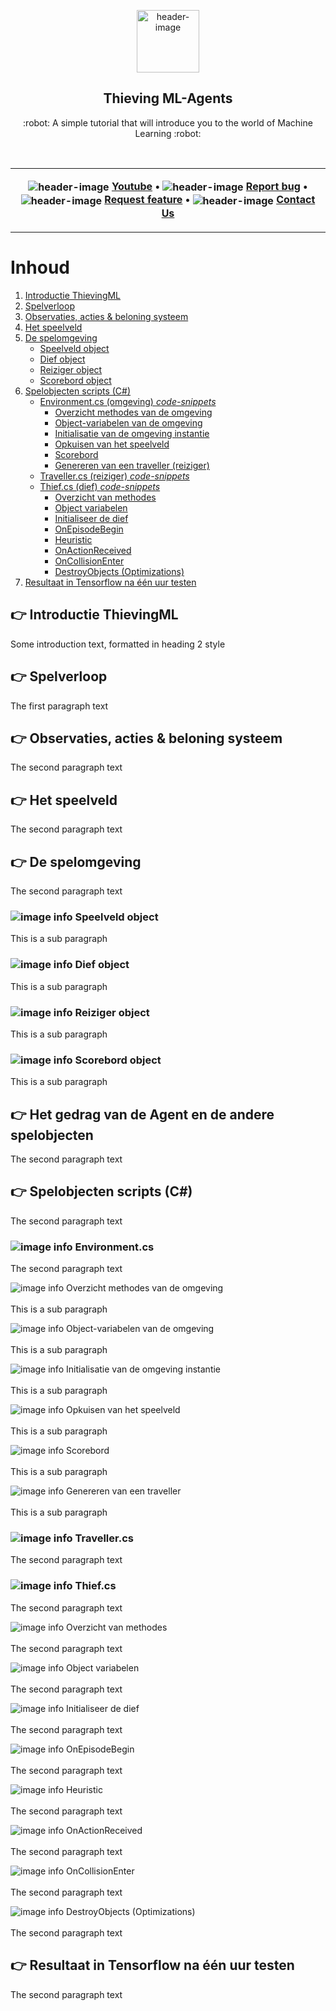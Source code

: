 <p align="center"><img alt="header-image" src="https://user-images.githubusercontent.com/56048370/100483716-28d5f580-30fa-11eb-887e-fc7a82af392c.png" width="100"/></p>
<h2 align="center">Thieving ML-Agents</h2>
<p align="center">:robot: A simple tutorial that will introduce you to the world of Machine Learning :robot:</p>
<br>
  
<table align="center"><tr><td align="center" width="9999">

**<img alt="header-image" align="center" src="https://user-images.githubusercontent.com/56048370/100488272-83c51800-310d-11eb-9353-332a22e894a3.png"/> [Youtube](http://forum.serverless.com) 
• <img alt="header-image" align="center" src="https://user-images.githubusercontent.com/56048370/100491240-533ba900-3122-11eb-815b-3beabde80e62.png"/> [Report bug](https://github.com/AzdineElJattari/ThievingML/issues) 
• <img alt="header-image" align="center" src="https://user-images.githubusercontent.com/56048370/100491250-66e70f80-3122-11eb-9f76-c2cdd32ddfdc.png"/> [Request feature](https://github.com/AzdineElJattari/ThievingML/issues) 
• <img alt="header-image" align="center" src="https://user-images.githubusercontent.com/56048370/100488703-22527880-3110-11eb-8da1-1dda2acc4600.png"/> [Contact Us](mailto:hello@serverless.com)**

</td></tr></table>

# Inhoud
1. [Introductie ThievingML](#introductie)
2. [Spelverloop](#spelverloop)
3. [Observaties, acties & beloning systeem](#beloning)
4. [Het speelveld](#speelveld)
5. [De spelomgeving](#spelomgeving)
    - [Speelveld object](#speelveldobject)
    - [Dief object](#diefobject)
    - [Reiziger object](#reizigerobject)
    - [Scorebord object](#scorebordobject)
6. [Spelobjecten scripts (C#)](#allescripts)
    - [Environment.cs (omgeving) *code-snippets*](#scripts)
        * [Overzicht methodes van de omgeving](#environment)
        * [Object-variabelen van de omgeving](#environment2)
        * [Initialisatie van de omgeving instantie](#environment3)
        * [Opkuisen van het speelveld](#environment4)
        * [Scorebord](#environment5)
        * [Genereren van een traveller (reiziger)](#environment6)
    - [Traveller.cs (reiziger) *code-snippets*](#scripts2)        
    - [Thief.cs (dief) *code-snippets*](#scripts3)
        * [Overzicht van methodes](#thief)
        * [Object variabelen](#thief2)
        * [Initialiseer de dief](#thief3)
        * [OnEpisodeBegin](#thief4)
        * [Heuristic](#thief5)
        * [OnActionReceived](#thief6)
        * [OnCollisionEnter](#thief7)
        * [DestroyObjects (Optimizations)](#thief8)
7. [Resultaat in Tensorflow na één uur testen](#tensforlow)
    
## :point_right: Introductie ThievingML <a name="introductie"></a>
Some introduction text, formatted in heading 2 style

## :point_right: Spelverloop <a name="spelverloop"></a>
The first paragraph text

## :point_right: Observaties, acties & beloning systeem <a name="beloning"></a>
The second paragraph text

## :point_right: Het speelveld <a name="speelveld"></a>
The second paragraph text

## :point_right: De spelomgeving <a name="spelomgeving"></a>
The second paragraph text

### ![image info](https://user-images.githubusercontent.com/56048370/100489562-14532680-3115-11eb-9621-04bcf5aca2a7.png) Speelveld object <a name="speelveldobject"></a>
This is a sub paragraph

### ![image info](https://user-images.githubusercontent.com/56048370/100489562-14532680-3115-11eb-9621-04bcf5aca2a7.png) Dief object <a name="diefobject"></a>
This is a sub paragraph

### ![image info](https://user-images.githubusercontent.com/56048370/100489562-14532680-3115-11eb-9621-04bcf5aca2a7.png) Reiziger object <a name="reizigerobject"></a>
This is a sub paragraph

### ![image info](https://user-images.githubusercontent.com/56048370/100489562-14532680-3115-11eb-9621-04bcf5aca2a7.png) Scorebord object <a name="scorebordobject"></a>
This is a sub paragraph

## :point_right: Het gedrag van de Agent en de andere spelobjecten <a name="gedrag"></a>
The second paragraph text

## :point_right: Spelobjecten scripts (C#) <a name="allescripts"></a>
The second paragraph text

### ![image info](https://user-images.githubusercontent.com/56048370/100490290-a4479f00-311a-11eb-839d-3ef719df2eb7.png) Environment.cs <a name="scripts"></a>
The second paragraph text

![image info](https://user-images.githubusercontent.com/56048370/100489836-2b931380-3117-11eb-98ea-59fd67012cb0.png) Overzicht methodes van de omgeving <a name="environment"></a>
<br>
<br>
This is a sub paragraph

![image info](https://user-images.githubusercontent.com/56048370/100489836-2b931380-3117-11eb-98ea-59fd67012cb0.png) Object-variabelen van de omgeving <a name="environment2"></a>
<br>
<br>
This is a sub paragraph

![image info](https://user-images.githubusercontent.com/56048370/100489836-2b931380-3117-11eb-98ea-59fd67012cb0.png) Initialisatie van de omgeving instantie <a name="environment3"></a>
<br>
<br>
This is a sub paragraph

![image info](https://user-images.githubusercontent.com/56048370/100489836-2b931380-3117-11eb-98ea-59fd67012cb0.png) Opkuisen van het speelveld <a name="environment4"></a>
<br>
<br>
This is a sub paragraph

![image info](https://user-images.githubusercontent.com/56048370/100489836-2b931380-3117-11eb-98ea-59fd67012cb0.png) Scorebord <a name="environment5"></a>
<br>
<br>
This is a sub paragraph

![image info](https://user-images.githubusercontent.com/56048370/100489836-2b931380-3117-11eb-98ea-59fd67012cb0.png) Genereren van een traveller <a name="environment6"></a>
<br>
<br>
This is a sub paragraph

### ![image info](https://user-images.githubusercontent.com/56048370/100490290-a4479f00-311a-11eb-839d-3ef719df2eb7.png) Traveller.cs <a name="scripts2"></a>
The second paragraph text

### ![image info](https://user-images.githubusercontent.com/56048370/100490290-a4479f00-311a-11eb-839d-3ef719df2eb7.png) Thief.cs <a name="scripts3"></a>
The second paragraph text

![image info](https://user-images.githubusercontent.com/56048370/100490645-1c16c900-311d-11eb-9ebb-79a9f7bfa543.png) Overzicht van methodes <a name="thief"></a>
<br>
<br>
The second paragraph text


![image info](https://user-images.githubusercontent.com/56048370/100490645-1c16c900-311d-11eb-9ebb-79a9f7bfa543.png) Object variabelen <a name="thief2"></a>
<br>
<br>
The second paragraph text

![image info](https://user-images.githubusercontent.com/56048370/100490645-1c16c900-311d-11eb-9ebb-79a9f7bfa543.png) Initialiseer de dief <a name="thief3"></a>
<br>
<br>
The second paragraph text

![image info](https://user-images.githubusercontent.com/56048370/100490645-1c16c900-311d-11eb-9ebb-79a9f7bfa543.png) OnEpisodeBegin <a name="thief4"></a>
<br>
<br>
The second paragraph text

![image info](https://user-images.githubusercontent.com/56048370/100490645-1c16c900-311d-11eb-9ebb-79a9f7bfa543.png) Heuristic <a name="thief5"></a>
<br>
<br>
The second paragraph text

![image info](https://user-images.githubusercontent.com/56048370/100490645-1c16c900-311d-11eb-9ebb-79a9f7bfa543.png) OnActionReceived <a name="thief6"></a>
<br>
<br>
The second paragraph text

![image info](https://user-images.githubusercontent.com/56048370/100490645-1c16c900-311d-11eb-9ebb-79a9f7bfa543.png) OnCollisionEnter <a name="thief7"></a>
<br>
<br>
The second paragraph text

![image info](https://user-images.githubusercontent.com/56048370/100490645-1c16c900-311d-11eb-9ebb-79a9f7bfa543.png) DestroyObjects (Optimizations) <a name="thief8"></a>
<br>
<br>
The second paragraph text

## :point_right: Resultaat in Tensorflow na één uur testen  <a name="tensorflow"></a>
The second paragraph text
